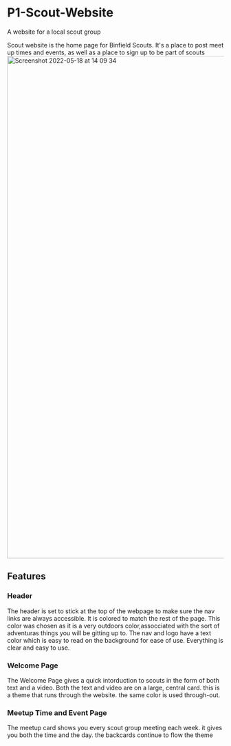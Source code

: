 # P1-Scout-Website
A website for a local scout group 

Scout website is the home page for Binfield Scouts. It's a place to post meet up times and events, as well as a place to sign up to be part of scouts
<img width="1168" alt="Screenshot 2022-05-18 at 14 09 34" src="https://user-images.githubusercontent.com/104645024/169047185-b15c2697-eb21-46ec-acbc-f0b3dfe9e1c0.png">

## Features
### Header 
The header is set to stick at the top of the webpage to make sure the nav links are always accessible. It is colored to match the rest of the page. This color was chosen 
as it is a very outdoors color,assocciated with the  sort of adventuras things you will be gitting up to.
The nav and logo have a text color which is easy to read on the background for ease of use. Everything is clear and easy to use.

### Welcome Page
The Welcome Page gives a quick intorduction to scouts in the form of both text and a video. Both the text and video are on a large, central card. this is a theme 
that runs through the website. the same color is used through-out.

### Meetup Time and Event Page
The meetup card shows you every scout group meeting each week. it gives you both the time and the day. the backcards continue to flow the theme



